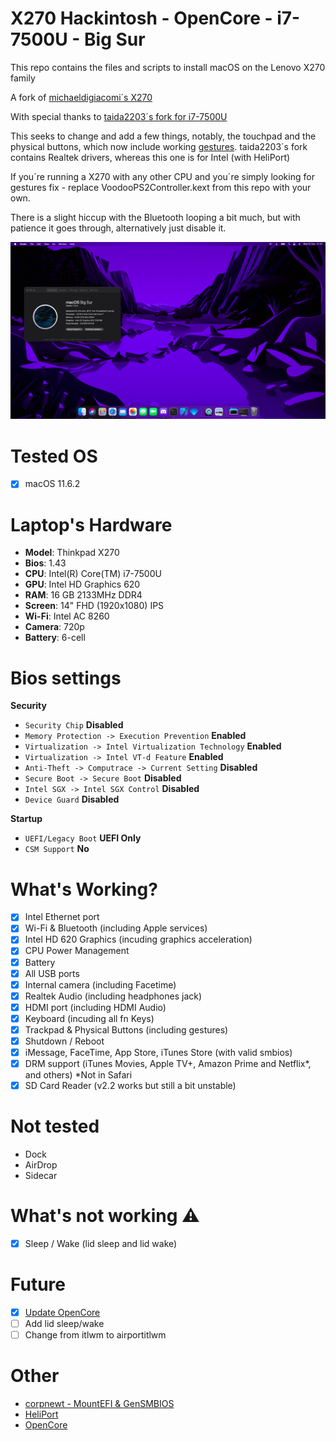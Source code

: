 # X270 Hackintosh - OpenCore - i7-7500U - Big Sur
This repo contains the files and scripts to install macOS on the Lenovo X270 family

A fork of [michaeldigiacomi´s X270](https://github.com/michaeldigiacomi/Lenovo-X270-Hackintosh-OpenCore)

With special thanks to [taida2203´s fork for i7-7500U](https://github.com/taida2203/Lenovo-X270-Hackintosh-OpenCore)

This seeks to change and add a few things, notably, the touchpad and the physical buttons, which now include working [gestures](Images/gestures.gif). taida2203´s fork contains Realtek drivers, whereas this one is for Intel (with HeliPort)

If you´re running a X270 with any other CPU and you´re simply looking for gestures fix - replace VoodooPS2Controller.kext from this repo with your own.


There is a slight hiccup with the Bluetooth looping a bit much, but with patience it goes through, alternatively just disable it.



![X270](Images/a-screen.png)

# Tested OS
- [x] macOS 11.6.2

# Laptop's Hardware
- <b>Model</b>: Thinkpad X270
- <b>Bios</b>: 1.43
- <b>CPU</b>: Intel(R) Core(TM) i7-7500U
- <b>GPU</b>: Intel HD Graphics 620
- <b>RAM</b>: 16 GB 2133MHz DDR4
- <b>Screen</b>: 14" FHD (1920x1080) IPS
- <b>Wi-Fi</b>: Intel AC 8260
- <b>Camera</b>: 720p
- <b>Battery</b>: 6-cell

# Bios settings

<b>Security</b>
- `Security Chip` **Disabled**
- `Memory Protection -> Execution Prevention` **Enabled**
- `Virtualization -> Intel Virtualization Technology` **Enabled**
- `Virtualization -> Intel VT-d Feature` **Enabled**
- `Anti-Theft -> Computrace -> Current Setting` **Disabled**
- `Secure Boot -> Secure Boot` **Disabled**
- `Intel SGX -> Intel SGX Control` **Disabled**
- `Device Guard` **Disabled**

<b>Startup</b>
- `UEFI/Legacy Boot` **UEFI Only**
- `CSM Support` **No**

# What's Working?
- [x] Intel Ethernet port
- [x] Wi-Fi & Bluetooth (including Apple services)
- [x] Intel HD 620 Graphics (incuding graphics acceleration)
- [x] CPU Power Management
- [x] Battery
- [x] All USB ports
- [x] Internal camera (including Facetime)
- [x] Realtek Audio (including headphones jack)
- [x] HDMI port (including HDMI Audio)
- [x] Keyboard (incuding all fn Keys)
- [x] Trackpad & Physical Buttons (including gestures)
- [x] Shutdown / Reboot 
- [x] iMessage, FaceTime, App Store, iTunes Store (with valid smbios)
- [x] DRM support (iTunes Movies, Apple TV+, Amazon Prime and Netflix*, and others)       *Not in Safari
- [x] SD Card Reader (v2.2 works but still a bit unstable)

# Not tested
- Dock
- AirDrop
- Sidecar

# What's not working ⚠️
- [x] Sleep / Wake (lid sleep and lid wake)

# Future
- [x] [Update OpenCore](https://github.com/aerowa/X270-Monterey-OpenCore)
- [ ] Add lid sleep/wake
- [ ] Change from itlwm to airportitlwm

# Other
- [corpnewt - MountEFI & GenSMBIOS](https://github.com/corpnewt)
- [HeliPort](https://github.com/OpenIntelWireless/HeliPort)
- [OpenCore](https://dortania.github.io/OpenCore-Install-Guide/)



